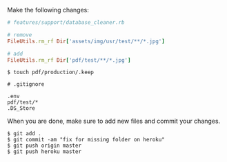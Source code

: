 Make the following changes:

```ruby
# features/support/database_cleaner.rb

# remove
FileUtils.rm_rf Dir['assets/img/usr/test/**/*.jpg']

# add
FileUtils.rm_rf Dir['pdf/test/**/*.jpg']

```

```shell
$ touch pdf/production/.keep
```

```
# .gitignore

.env
pdf/test/*
.DS_Store

```

When you are done, make sure to add new files and commit your changes.

```shell
$ git add .
$ git commit -am "fix for missing folder on heroku"
$ git push origin master
$ git push heroku master
```
